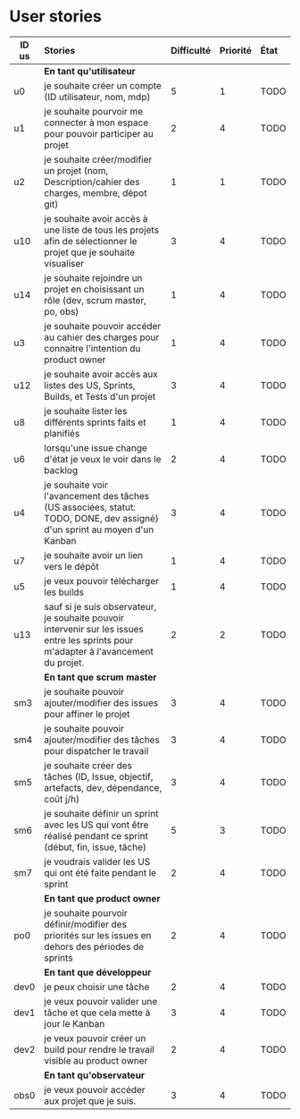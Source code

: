 # User stories

| ID us | Stories | Difficulté | Priorité | État |
|-------|:--------|:-----------|:---------|:-----|
|      | **En tant qu'utilisateur**              |
| u0   | je souhaite créer un compte (ID utilisateur, nom, mdp) |5 | 1 |TODO|
| u1   | je souhaite pourvoir me connecter à mon espace pour pouvoir participer au projet | 2 | 4|TODO|
| u2   | je souhaite créer/modifier un projet (nom, Description/cahier des charges, membre, dépot git) | 1 | 1 |TODO|
| u10  | je souhaite avoir accès à une liste de tous les projets afin de sélectionner le projet que je souhaite visualiser | 3 | 4 | TODO |
| u14  | je souhaite rejoindre un projet en choisissant un rôle (dev, scrum master, po, obs) | 1 | 4 | TODO|
| u3   | je souhaite pouvoir accéder au cahier des charges pour connaitre l'intention du product owner | 1 | 4 |TODO|
| u12  | je souhaite avoir accès aux listes des US, Sprints, Builds, et Tests d'un projet | 3 | 4 | TODO |
| u8   | je souhaite lister les différents sprints faits et planifiés | 1 | 4 |TODO|
| u6   | lorsqu'une issue change d'état je veux le voir dans le backlog | 2 | 4 |TODO|
| u4   | je souhaite voir l'avancement des tâches (US associées, statut: TODO, DONE, dev assigné) d'un sprint au moyen d'un Kanban | 3 | 4 |TODO|
| u7   | je souhaite avoir un lien vers le dépôt | 1 | 4 |TODO|
| u5   | je veux pouvoir télécharger les builds | 1 | 4 |TODO|
| u13  | sauf si je suis observateur, je souhaite pouvoir intervenir sur les issues entre les sprints pour m'adapter à l'avancement du projet. | 2 | 2 |TODO|
|      | **En tant que scrum master**            |
| sm3  | je souhaite pouvoir ajouter/modifier des issues pour affiner le projet | 3 | 4 |TODO|
| sm4  | je souhaite pouvoir ajouter/modifier des tâches pour dispatcher le travail | 3 | 4 |TODO|
| sm5  | je souhaite créer des tâches (ID, Issue, objectif, artefacts, dev, dépendance, coût j/h) | 3 | 4 |TODO|
| sm6  | je souhaite définir un sprint avec les US qui vont être réalisé pendant ce sprint (début, fin, issue, tâche) | 5 | 3 |TODO|
| sm7  | je voudrais valider les US qui ont été faite pendant le sprint | 2 | 4 |TODO|
|      | **En tant que product owner**           |
| po0  | je souhaite pourvoir définir/modifier des priorités sur les issues en dehors des périodes de sprints | 2 | 4 |TODO|
|      | **En tant que développeur**             |
| dev0 | je peux choisir une tâche | 2 | 4 |TODO|
| dev1 | je veux pouvoir valider une tâche et que cela mette à jour le Kanban | 3 | 4 |TODO|
| dev2 | je veux pouvoir créer un build pour rendre le travail visible au product owner | 2 | 4 |TODO|
|      | **En tant qu'observateur**              |
| obs0 | je veux pouvoir accéder aux projet que je suis. | 3 | 4 |TODO|
